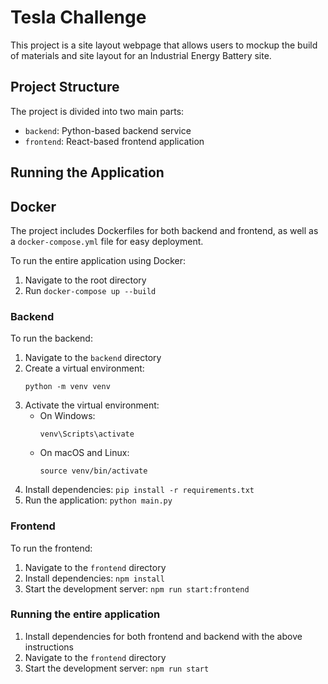 # Tesla Challenge

This project is a site layout webpage that allows users to mockup the build of materials and site layout for an Industrial Energy Battery site.

## Project Structure

The project is divided into two main parts:

- `backend`: Python-based backend service
- `frontend`: React-based frontend application

## Running the Application

## Docker

The project includes Dockerfiles for both backend and frontend, as well as a `docker-compose.yml` file for easy deployment.

To run the entire application using Docker:
1. Navigate to the root directory
2. Run `docker-compose up --build`

### Backend

To run the backend:

1. Navigate to the `backend` directory
2. Create a virtual environment:
   ```
   python -m venv venv
   ```
3. Activate the virtual environment:
   - On Windows:
     ```
     venv\Scripts\activate
     ```
   - On macOS and Linux:
     ```
     source venv/bin/activate
     ```
4. Install dependencies: `pip install -r requirements.txt`
5. Run the application: `python main.py`

### Frontend

To run the frontend:

1. Navigate to the `frontend` directory
2. Install dependencies: `npm install`
3. Start the development server: `npm run start:frontend`

### Running the entire application

1. Install dependencies for both frontend and backend with the above instructions
2. Navigate to the `frontend` directory
3. Start the development server: `npm run start`


